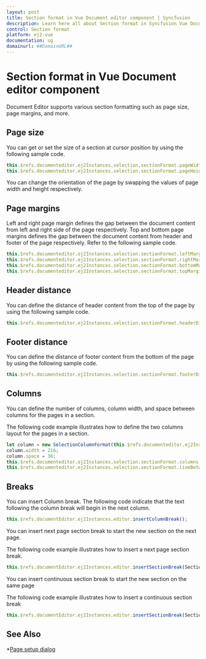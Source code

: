 ```yaml
---
layout: post
title: Section format in Vue Document editor component | Syncfusion
description: Learn here all about Section format in Syncfusion Vue Document editor component of Syncfusion Essential JS 2 and more.
control: Section format 
platform: ej2-vue
documentation: ug
domainurl: ##DomainURL##
---
```


# Section format in Vue Document editor component

Document Editor supports various section formatting such as page size, page margins, and more.

## Page size

You can get or set the size of a section at cursor position by using the following sample code.

```javascript
this.$refs.documenteditor.ej2Instances.selection.sectionFormat.pageWidth = 500;
this.$refs.documenteditor.ej2Instances.selection.sectionFormat.pageHeight = 600;
```

You can change the orientation of the page by swapping the values of page width and height respectively.

## Page margins

Left and right page margin defines the gap between the document content from left and right side of the page respectively. Top and bottom page margins defines the gap between the document content from header and footer of the page respectively.
Refer to the following sample code.

```javascript
this.$refs.documenteditor.ej2Instances.selection.sectionFormat.leftMargin = 10;
this.$refs.documenteditor.ej2Instances.selection.sectionFormat.rightMargin = 10;
this.$refs.documenteditor.ej2Instances.selection.sectionFormat.bottomMargin = 10;
this.$refs.documenteditor.ej2Instances.selection.sectionFormat.topMargin = 10;
```

## Header distance

You can define the distance of header content from the top of the page by using the following sample code.

```javascript
this.$refs.documenteditor.ej2Instances.selection.sectionFormat.headerDistance = 72;
```

## Footer distance

You can define the distance of footer content from the bottom of the page by using the following sample code.

```javascript
this.$refs.documenteditor.ej2Instances.selection.sectionFormat.footerDistance = 72;
```

## Columns

You can define the number of columns, column width, and space between columns for the pages in a section.

The following code example illustrates how to define the two columns layout for the pages in a section.

```javascript
let column = new SelectionColumnFormat(this.$refs.documenteditor.ej2Instances.selection);
column.width = 216;
column.space = 36;
this.$refs.documenteditor.ej2Instances.selection.sectionFormat.columns = [column, column];
this.$refs.documenteditor.ej2Instances.selection.sectionFormat.lineBetweenColumns = true;
```

## Breaks

You can insert Column break. The following code indicate that the text following the column break will begin in the next column.

```javascript
this.$refs.documentEditor.ej2Instances.editor.insertColumnBreak();
```

You can insert next page section break to start the new section on the next page.

The following code example illustrates how to insert a next page section break.

```javascript
this.$refs.documentEditor.ej2Instances.editor.insertSectionBreak(SectionBreakType.NewPage);
```

You can insert continuous section break to start the new section on the same page

The following code example illustrates how to insert a continuous section break

```javascript
this.$refs.documentEditor.ej2Instances.editor.insertSectionBreak(SectionBreakType.Continuous);
```

## See Also

*[Page setup dialog](../document-editor/dialog#page-setup-dialog)